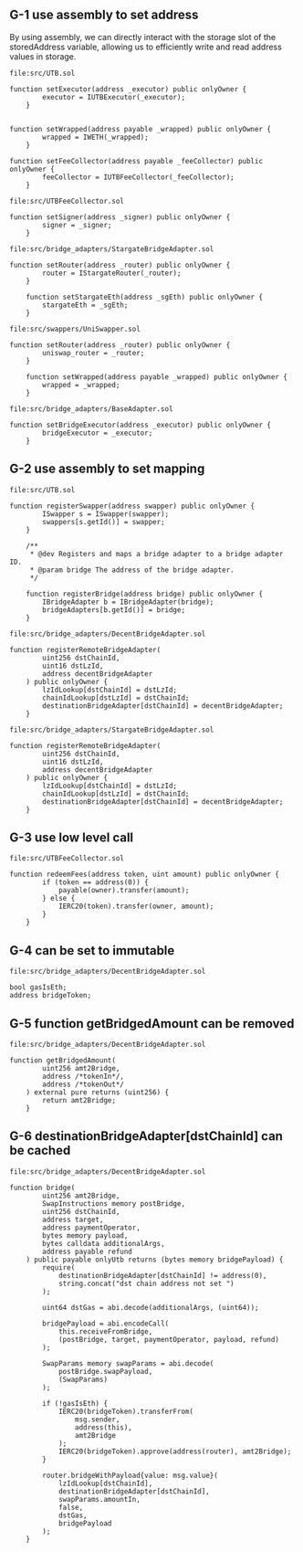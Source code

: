 ## G-1 use assembly to set address

By using assembly, we can directly interact with the storage slot of the storedAddress variable, allowing us to efficiently write and read address values in storage.

`file:src/UTB.sol`
```solidity
function setExecutor(address _executor) public onlyOwner {
        executor = IUTBExecutor(_executor);
    }


function setWrapped(address payable _wrapped) public onlyOwner {
        wrapped = IWETH(_wrapped);
    }

function setFeeCollector(address payable _feeCollector) public onlyOwner {
        feeCollector = IUTBFeeCollector(_feeCollector);
    }
```


`file:src/UTBFeeCollector.sol`
```solidity
function setSigner(address _signer) public onlyOwner {
        signer = _signer;
    }
```

`file:src/bridge_adapters/StargateBridgeAdapter.sol`

```solidity
function setRouter(address _router) public onlyOwner {
        router = IStargateRouter(_router);
    }

    function setStargateEth(address _sgEth) public onlyOwner {
        stargateEth = _sgEth;
    }
```

`file:src/swappers/UniSwapper.sol`
```solidity
function setRouter(address _router) public onlyOwner {
        uniswap_router = _router;
    }

    function setWrapped(address payable _wrapped) public onlyOwner {
        wrapped = _wrapped;
    }
```

`file:src/bridge_adapters/BaseAdapter.sol`
```solidity
function setBridgeExecutor(address _executor) public onlyOwner {
        bridgeExecutor = _executor;
    }
```

## G-2 use assembly to set mapping

`file:src/UTB.sol`
```solidity
function registerSwapper(address swapper) public onlyOwner {
        ISwapper s = ISwapper(swapper);
        swappers[s.getId()] = swapper;
    }

    /**
     * @dev Registers and maps a bridge adapter to a bridge adapter ID.
     * @param bridge The address of the bridge adapter.
     */
    
    function registerBridge(address bridge) public onlyOwner {
        IBridgeAdapter b = IBridgeAdapter(bridge);
        bridgeAdapters[b.getId()] = bridge;
    }
```

`file:src/bridge_adapters/DecentBridgeAdapter.sol`

```solidity
function registerRemoteBridgeAdapter(
        uint256 dstChainId,
        uint16 dstLzId,
        address decentBridgeAdapter
    ) public onlyOwner {
        lzIdLookup[dstChainId] = dstLzId;
        chainIdLookup[dstLzId] = dstChainId;
        destinationBridgeAdapter[dstChainId] = decentBridgeAdapter;
    }
```
`file:src/bridge_adapters/StargateBridgeAdapter.sol`
```solidity
function registerRemoteBridgeAdapter(
        uint256 dstChainId,
        uint16 dstLzId,
        address decentBridgeAdapter
    ) public onlyOwner {
        lzIdLookup[dstChainId] = dstLzId;
        chainIdLookup[dstLzId] = dstChainId;
        destinationBridgeAdapter[dstChainId] = decentBridgeAdapter;
    }
```
## G-3 use low level call

`file:src/UTBFeeCollector.sol`
```solidity
function redeemFees(address token, uint amount) public onlyOwner {
        if (token == address(0)) {
            payable(owner).transfer(amount);
        } else {
            IERC20(token).transfer(owner, amount);
        }
    }
```
## G-4 can be set to immutable 

`file:src/bridge_adapters/DecentBridgeAdapter.sol`

```solidity
bool gasIsEth;
address bridgeToken;
```

## G-5 function getBridgedAmount can be removed

`file:src/bridge_adapters/DecentBridgeAdapter.sol`
```solidity
function getBridgedAmount(
        uint256 amt2Bridge,
        address /*tokenIn*/,
        address /*tokenOut*/
    ) external pure returns (uint256) {
        return amt2Bridge;
    }
```
## G-6 destinationBridgeAdapter[dstChainId] can be cached

`file:src/bridge_adapters/DecentBridgeAdapter.sol`
```solidity
function bridge(
        uint256 amt2Bridge,
        SwapInstructions memory postBridge,
        uint256 dstChainId,
        address target,
        address paymentOperator,
        bytes memory payload,
        bytes calldata additionalArgs,
        address payable refund
    ) public payable onlyUtb returns (bytes memory bridgePayload) {
        require(
            destinationBridgeAdapter[dstChainId] != address(0),
            string.concat("dst chain address not set ")
        );

        uint64 dstGas = abi.decode(additionalArgs, (uint64));

        bridgePayload = abi.encodeCall(
            this.receiveFromBridge,
            (postBridge, target, paymentOperator, payload, refund)
        );

        SwapParams memory swapParams = abi.decode(
            postBridge.swapPayload,
            (SwapParams)
        );

        if (!gasIsEth) {
            IERC20(bridgeToken).transferFrom(
                msg.sender,
                address(this),
                amt2Bridge
            );
            IERC20(bridgeToken).approve(address(router), amt2Bridge);
        }

        router.bridgeWithPayload{value: msg.value}(
            lzIdLookup[dstChainId],
            destinationBridgeAdapter[dstChainId],
            swapParams.amountIn,
            false,
            dstGas,
            bridgePayload
        );
    }
```